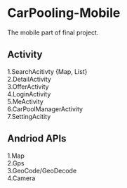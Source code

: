 # CarPooling-Mobile
The mobile part of final project.
## Activity
1.SearchAcitivty {Map, List}  <br>
2.DetailActivity  <br>
3.OfferActivity  <br>
4.LoginActivity  <br>
5.MeActivity  <br>
6.CarPoolManagerActivity  <br>
7.SettingAcitity
## Andriod APIs
1.Map  <br>
2.Gps  <br>
3.GeoCode/GeoDecode <br>
4.Camera

